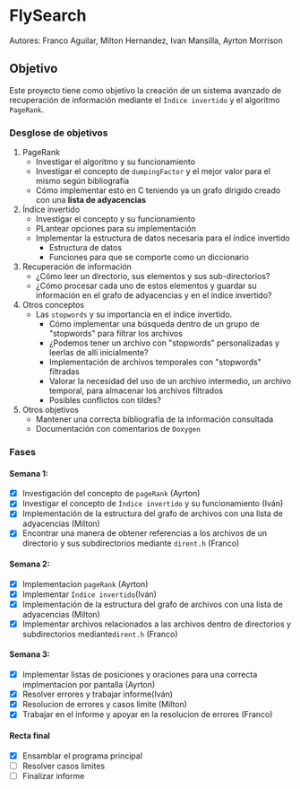 # FlySearch
Autores: Franco Aguilar, Milton Hernandez, Ivan Mansilla, Ayrton Morrison

## Objetivo
Este proyecto tiene como objetivo la creación de un sistema avanzado de recuperación de información mediante el `Índice invertido` y el algoritmo `PageRank`.

### Desglose de objetivos
1. PageRank
    - Investigar el algoritmo y su funcionamiento
    - Investigar el concepto de `dumpingFactor` y el mejor valor para el mismo según bibliografía
    - Cómo implementar esto en C teniendo ya un grafo dirigido creado con una **lista de adyacencias**
2. Índice invertido
    - Investigar el concepto y su funcionamiento
    - PLantear opciones para su implementación
    - Implementar la estructura de datos necesaria para el índice invertido
        - Estructura de datos
        - Funciones para que se comporte como un diccionario
4. Recuperación de información
    - ¿Cómo leer un directorio, sus elementos y sus sub-directorios?
    - ¿Cómo procesar cada uno de estos elementos y guardar su información en el grafo de adyacencias y en el índice invertido?
5. Otros conceptos
    - Las `stopwords` y su importancia en el índice invertido.
        - Cómo implementar una búsqueda dentro de un grupo de "stopwords" para filtrar los archivos
        - ¿Podemos tener un archivo con "stopwords" personalizadas y leerlas de allí inicialmente?
        - Implementación de archivos temporales con "stopwords" filtradas
        - Valorar la necesidad del uso de un archivo intermedio, un archivo temporal, para almacenar los archivos filtrados
        - Posibles conflictos con tildes?
6. Otros objetivos
    - Mantener una correcta bibliografía de la información consultada
    - Documentación con comentarios de `Doxygen`

### Fases

#### Semana 1:
- [X] Investigación del concepto de `pageRank` (Ayrton)
- [X] Investigar el concepto de `Índice invertido` y su funcionamiento (Iván)
- [X] Implementación de la estructura del grafo de archivos con una lista de adyacencias (Milton)
- [X] Encontrar una manera de obtener referencias a los archivos de un directorio y sus subdirectorios mediante `dirent.h` (Franco)
#### Semana 2:
- [X] Implementacion `pageRank` (Ayrton)
- [X] Implementar `Índice invertido`(Iván)
- [X] Implementación de la estructura del grafo de archivos con una lista de adyacencias (Milton)
- [X] Implementar archivos relacionados a las archivos dentro de directorios y subdirectorios mediante`dirent.h` (Franco)
#### Semana 3:
- [X] Implementar listas de posiciones y oraciones para una correcta implmentacion por pantalla (Ayrton)
- [X] Resolver errores y trabajar informe(Iván)
- [X] Resolucion de errores y casos limite (Milton)
- [X] Trabajar en el informe y apoyar en la resolucion de errores (Franco)
#### Recta final
- [X] Ensamblar el programa principal
- [ ] Resolver casos limites
- [ ] Finalizar informe
